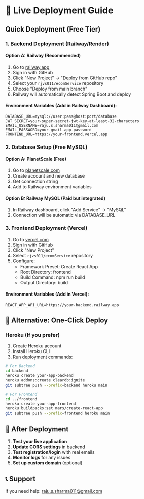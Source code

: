 # 🚀 Live Deployment Guide

## Quick Deployment (Free Tier)

### 1. Backend Deployment (Railway/Render)

#### Option A: Railway (Recommended)
1. Go to [railway.app](https://railway.app)
2. Sign in with GitHub
3. Click "New Project" → "Deploy from GitHub repo"
4. Select your `rjvs011/ecomService` repository
5. Choose "Deploy from main branch"
6. Railway will automatically detect Spring Boot and deploy

#### Environment Variables (Add in Railway Dashboard):
```
DATABASE_URL=mysql://user:pass@host:port/database
JWT_SECRET=your-super-secret-jwt-key-at-least-32-characters
EMAIL_USERNAME=raju.s.sharma011@gmail.com
EMAIL_PASSWORD=your-gmail-app-password
FRONTEND_URL=https://your-frontend.vercel.app
```

### 2. Database Setup (Free MySQL)

#### Option A: PlanetScale (Free)
1. Go to [planetscale.com](https://planetscale.com)
2. Create account and new database
3. Get connection string
4. Add to Railway environment variables

#### Option B: Railway MySQL (Paid but integrated)
1. In Railway dashboard, click "Add Service" → "MySQL"
2. Connection will be automatic via DATABASE_URL

### 3. Frontend Deployment (Vercel)

1. Go to [vercel.com](https://vercel.com)
2. Sign in with GitHub
3. Click "New Project"
4. Select `rjvs011/ecomService` repository
5. Configure:
   - Framework Preset: Create React App
   - Root Directory: frontend
   - Build Command: npm run build
   - Output Directory: build

#### Environment Variables (Add in Vercel):
```
REACT_APP_API_URL=https://your-backend.railway.app
```

## 🎯 Alternative: One-Click Deploy

### Heroku (If you prefer)
1. Create Heroku account
2. Install Heroku CLI
3. Run deployment commands:

```bash
# For Backend
cd backend
heroku create your-app-backend
heroku addons:create cleardb:ignite
git subtree push --prefix=backend heroku main

# For Frontend  
cd ../frontend
heroku create your-app-frontend
heroku buildpacks:set mars/create-react-app
git subtree push --prefix=frontend heroku main
```

## 🔧 After Deployment

1. **Test your live application**
2. **Update CORS settings** in backend
3. **Test registration/login** with real emails
4. **Monitor logs** for any issues
5. **Set up custom domain** (optional)

## 📞 Support
If you need help: raju.s.sharma011@gmail.com
